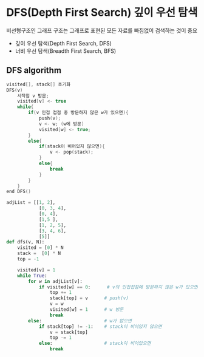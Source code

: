 
# DFS(Depth First Search) 깊이 우선 탐색
비선형구조인 그래프 구조는 그래프로 표현된 모든 자료를 빠짐없이 검색하는 것이 중요  
- 깊이 우선 탐색(Depth First Search, DFS)
- 너비 우선 탐색(Breadth First Search, BFS)

## DFS algorithm 
```c++
visited[], stack[] 초기화
DFS(v)
    시작점 v 방문;
    visited[v] <- true
    while{
        if(v 인접 접점 중 방문하지 않은 w가 있으면){
            push(v);
            v <- w; (w에 방문)
            visited[w] <- true;
        }
        else{
            if(stack이 비어있지 않으면){
                v <- pop(stack);
            }
            else{
                break
            }
        }
    }
end DFS()
```

```python
adjList = [[1, 2],
            [0, 3, 4],
            [0, 4],
            [1,5 ],
            [1, 2, 5],
            [3, 4, 6],
            [5]]
def dfs(v, N):
    visited = [0] * N
    stack =  [0] * N
    top = -1

    visited[v] = 1
    while True:
        for w in adjList[v]:
            if visited[w] == 0:      # v의 인접접점에 방문하지 않은 w가 있으면
                top += 1
                stack[top] = v      # push(v)
                v = w
                visited[w] = 1      # w 방문
                break
        else:                       # w가 없으면
            if stack[top] != -1:    # stack이 비어있지 않으면
                v = stack[top]
                top -= 1
            else:                   # stack이 비어있으면
                break

```